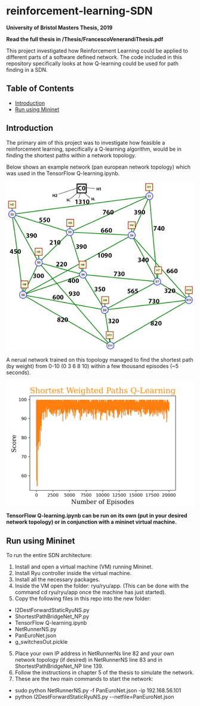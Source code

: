# reinforcement-learning-SDN
**University of Bristol Masters Thesis, 2019**

**Read the full thesis in /Thesis/FrancescoVenerandiThesis.pdf**

This project investigated how Reinforcement Learning could be applied to different parts of a software defined network. The code included in this repository specifically looks at how Q-learning could be used for path finding in a SDN. 

## Table of Contents
- [Introduction](#introduction)
- [Run using Mininet](#run-using-mininet)

## Introduction
The primary aim of this project was to investigate how feasible a reinforcement learning, specifically a Q-learning algorithm, would be in finding the shortest paths within a network topology.

Below shows an example network (pan european network topology) which was used in the TensorFlow Q-learning.ipynb.

<img src = "/Thesis/TopologyUse.png" width="650">

A nerual network trained on this topology managed to find the shortest path (by weight) from 0-10 (0 3 6 8 10) within a few thousand episodes (~5 seconds).

<img src = "/Thesis/short_paths.png" width="650">

**TensorFlow Q-learning.ipynb can be run on its own (put in your desired network topology) or in conjunction with a mininet virtual machine.**

## Run using Mininet
To run the entire SDN architecture:

1. Install and open a virtual machine (VM) running Mininet.
2. Install Ryu controller inside the virtual machine.
3. Install all the necessary packages.
4. Inside the VM open the folder: ryu/ryu/app. (This can be done with the command cd ryu/ryu/app once the machine has just started).
5. Copy the following files in this repo into the new folder:
- l2DestForwardStaticRyuNS.py
- ShortestPathBridgeNet_NP.py
- TensorFlow Q-learning.ipynb
- NetRunnerNS.py
- PanEuroNet.json
- g_switchesOut.pickle
5. Place your own IP address in NetRunnerNs line 82 and your own network topology (if desired) in NetRunnerNS line 83 and in ShortestPathBridgeNet_NP line 139.
6. Follow the instructions in chapter 5 of the thesis to simulate the network.
7. These are the two main commands to start the network:
- sudo python NetRunnerNS.py -f PanEuroNet.json -ip 192.168.56.101 
- python l2DestForwardStaticRyuNS.py --netfile=PanEuroNet.json

